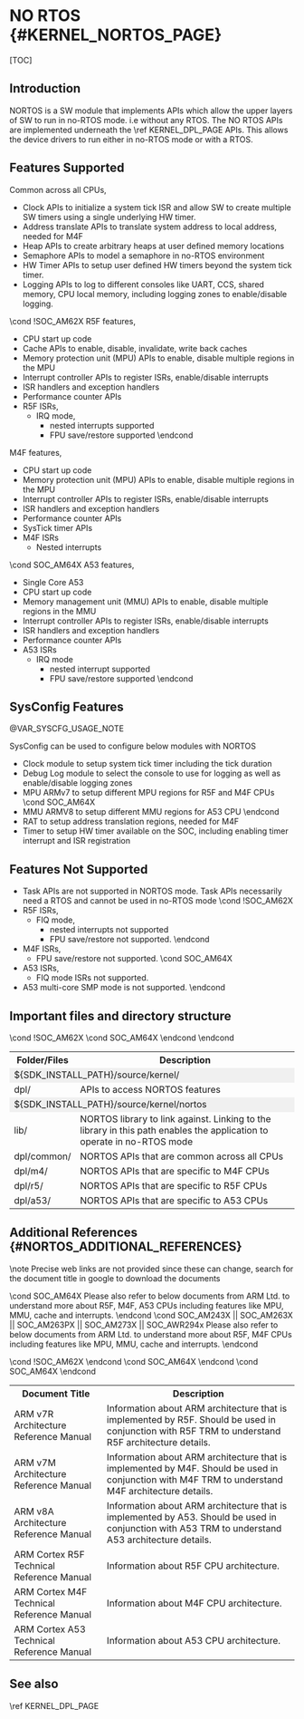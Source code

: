 # NO RTOS {#KERNEL_NORTOS_PAGE}

[TOC]

## Introduction

NORTOS is a SW module that implements APIs which allow the upper layers of SW to run in no-RTOS mode.
i.e without any RTOS. The NO RTOS APIs are implemented underneath the \ref KERNEL_DPL_PAGE APIs. This allows
the device drivers to run either in no-RTOS mode or with a RTOS.

## Features Supported

Common across all CPUs,
- Clock APIs to initialize a system tick ISR and allow SW to create multiple SW timers using a single underlying HW timer.
- Address translate APIs to translate system address to local address, needed for M4F
- Heap APIs to create arbitrary heaps at user defined memory locations
- Semaphore APIs to model a semaphore in no-RTOS environment
- HW Timer APIs to setup user defined HW timers beyond the system tick timer.
- Logging APIs to log to different consoles like UART, CCS, shared memory, CPU local memory, including logging zones to enable/disable logging.

\cond !SOC_AM62X
R5F features,
- CPU start up code
- Cache APIs to enable, disable, invalidate, write back caches
- Memory protection unit (MPU) APIs to enable, disable multiple regions in the MPU
- Interrupt controller APIs to register ISRs, enable/disable interrupts
- ISR handlers and exception handlers
- Performance counter APIs
- R5F ISRs,
  - IRQ mode,
    - nested interrupts supported
    - FPU save/restore supported
\endcond

M4F features,
- CPU start up code
- Memory protection unit (MPU) APIs to enable, disable multiple regions in the MPU
- Interrupt controller APIs to register ISRs, enable/disable interrupts
- ISR handlers and exception handlers
- Performance counter APIs
- SysTick timer APIs
- M4F ISRs
  - Nested interrupts


\cond SOC_AM64X
A53 features,
- Single Core A53
- CPU start up code
- Memory management unit (MMU) APIs to enable, disable multiple regions in the MMU
- Interrupt controller APIs to register ISRs, enable/disable interrupts
- ISR handlers and exception handlers
- Performance counter APIs
- A53 ISRs
  - IRQ mode
    - nested interrupt supported
    - FPU save/restore supported
\endcond

## SysConfig Features

@VAR_SYSCFG_USAGE_NOTE

SysConfig can be used to configure below modules with NORTOS
- Clock module to setup system tick timer including the tick duration
- Debug Log module to select the console to use for logging as well as enable/disable logging zones
- MPU ARMv7 to setup different MPU regions for R5F and M4F CPUs
\cond SOC_AM64X
- MMU ARMV8 to setup different MMU regions for A53 CPU
\endcond
- RAT to setup  address translation regions, needed for M4F
- Timer to setup HW timer available on the SOC, including enabling timer interrupt and ISR registration

## Features Not Supported

- Task APIs are not supported in NORTOS mode. Task APIs necessarily need a RTOS and cannot be used in no-RTOS mode
\cond !SOC_AM62X
- R5F ISRs,
  - FIQ mode,
    - nested interrupts not supported
    - FPU save/restore not supported.
\endcond
- M4F ISRs,
  - FPU save/restore not supported.
\cond SOC_AM64X
- A53 ISRs,
  - FIQ mode ISRs not supported.
- A53 multi-core SMP mode is not supported.
\endcond

## Important files and directory structure

<table>
<tr>
    <th>Folder/Files
    <th>Description
</tr>
<tr><td colspan="2" bgcolor=#F0F0F0> ${SDK_INSTALL_PATH}/source/kernel/</td></tr>
<tr>
    <td>dpl/
    <td>APIs to access NORTOS features</td>
</tr>
<tr><td colspan="2" bgcolor=#F0F0F0> ${SDK_INSTALL_PATH}/source/kernel/nortos</td></tr>
<tr>
    <td>lib/
    <td>NORTOS library to link against. Linking to the library in this path enables the application to operate in no-RTOS mode</td>
</tr>
<tr>
    <td>dpl/common/
    <td>NORTOS APIs that are common across all CPUs
</tr>
<tr>
    <td>dpl/m4/
    <td>NORTOS APIs that are specific to M4F CPUs
</tr>
\cond !SOC_AM62X
<tr>
    <td>dpl/r5/
    <td>NORTOS APIs that are specific to R5F CPUs
</tr>
\cond SOC_AM64X
<tr>
    <td>dpl/a53/
    <td>NORTOS APIs that are specific to A53 CPUs
</tr>
\endcond
\endcond
</table>

## Additional References {#NORTOS_ADDITIONAL_REFERENCES}

\note Precise web links are not provided since these can change, search for the document title in google to download the documents

\cond SOC_AM64X
Please also refer to below documents from ARM Ltd. to understand more about R5F, M4F, A53 CPUs including
features like MPU, MMU, cache and interrupts.
\endcond
\cond SOC_AM243X || SOC_AM263X || SOC_AM263PX || SOC_AM273X || SOC_AWR294x
Please also refer to below documents from ARM Ltd. to understand more about R5F, M4F CPUs including
features like MPU, MMU, cache and interrupts.
\endcond

<table>
<tr>
    <th>Document Title
    <th>Description
</tr>
\cond !SOC_AM62X
<tr>
    <td>ARM v7R Architecture Reference Manual
    <td>Information about ARM architecture that is implemented by R5F. Should be used in conjunction with R5F TRM to understand R5F architecture details.
</tr>
\endcond
<tr>
    <td>ARM v7M Architecture Reference Manual
    <td>Information about ARM architecture that is implemented by M4F. Should be used in conjunction with M4F TRM to understand M4F architecture details.
</tr>
\cond SOC_AM64X
<tr>
    <td>ARM v8A Architecture Reference Manual
    <td>Information about ARM architecture that is implemented by A53. Should be used in conjunction with A53 TRM to understand A53 architecture details.
</tr>
<tr>
    <td>ARM Cortex R5F Technical Reference Manual
    <td>Information about R5F CPU architecture.
</tr>
\endcond
<tr>
    <td>ARM Cortex M4F Technical Reference Manual
    <td>Information about M4F CPU architecture.
</tr>
\cond SOC_AM64X
<tr>
    <td>ARM Cortex A53 Technical Reference Manual
    <td>Information about A53 CPU architecture.
</tr>
\endcond
</table>

## See also

\ref KERNEL_DPL_PAGE